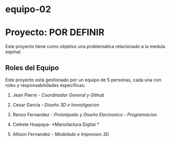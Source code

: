 # equipo-02
# Proyecto: POR DEFINIR

Este proyecto tiene como objetivo una problematica relacionado a la medula espinal. 

## Roles del Equipo

Este proyecto está gestionado por un equipo de 5 personas, cada una con roles y responsabilidades específicas:

1. Jean Pierre  - *Coordinador General y Github*

2.  Cesar Garcia - *Diseño 3D e Investigacion*

3.  Renzo Fernandez - *Prototipado y Diseño Electronico - Programacion*

4.  Celeste Huapaya- *Manufactura Digital *

5. Allison Fernandez - *Modelado e Impresion 3D*


